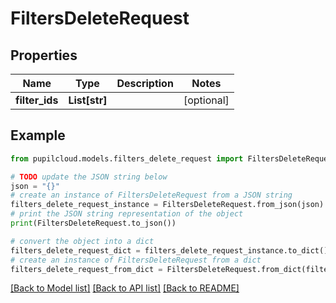 # FiltersDeleteRequest


## Properties

Name | Type | Description | Notes
------------ | ------------- | ------------- | -------------
**filter_ids** | **List[str]** |  | [optional] 

## Example

```python
from pupilcloud.models.filters_delete_request import FiltersDeleteRequest

# TODO update the JSON string below
json = "{}"
# create an instance of FiltersDeleteRequest from a JSON string
filters_delete_request_instance = FiltersDeleteRequest.from_json(json)
# print the JSON string representation of the object
print(FiltersDeleteRequest.to_json())

# convert the object into a dict
filters_delete_request_dict = filters_delete_request_instance.to_dict()
# create an instance of FiltersDeleteRequest from a dict
filters_delete_request_from_dict = FiltersDeleteRequest.from_dict(filters_delete_request_dict)
```
[[Back to Model list]](../README.md#documentation-for-models) [[Back to API list]](../README.md#documentation-for-api-endpoints) [[Back to README]](../README.md)


